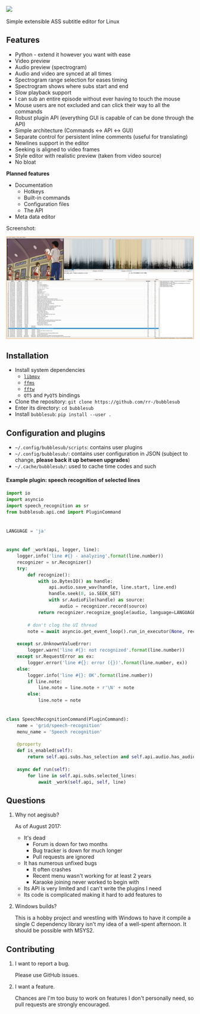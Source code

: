 ![](https://cdn.rawgit.com/rr-/bubblesub/master/docs/logo.svg)

Simple extensible ASS subtitle editor for Linux

## Features

- Python - extend it however you want with ease
- Video preview
- Audio preview (spectrogram)
- Audio and video are synced at all times
- Spectrogram range selection for eases timing
- Spectrogram shows where subs start and end
- Slow playback support
- I can sub an entire episode without ever having to touch the mouse
- Mouse users are not excluded and can click their way to all the commands
- Robust plugin API (everything GUI is capable of can be done through the API)
- Simple architecture (Commands ↔ API ↔ GUI)
- Separate control for persistent inline comments (useful for translating)
- Newlines support in the editor
- Seeking is aligned to video frames
- Style editor with realistic preview (taken from video source)
- No bloat

**Planned features**

- Documentation
    - Hotkeys
    - Built-in commands
    - Configuration files
    - The API
- Meta data editor

Screenshot:

![](docs/screen.png)

## Installation

- Install system dependencies
    - [`libmpv`](https://github.com/mpv-player/mpv.git)
    - [`ffms`](https://github.com/FFMS/ffms2)
    - [`fftw`](https://github.com/FFTW/fftw3)
    - `QT5` and `PyQT5` bindings
- Clone the repository: `git clone https://github.com/rr-/bubblesub`
- Enter its directory: `cd bubblesub`
- Install `bubblesub`: `pip install --user .`

## Configuration and plugins

- `~/.config/bubblesub/scripts`: contains user plugins
- `~/.config/bubblesub/`: contains user configuration in JSON (subject to change, **please back it up between upgrades**)
- `~/.cache/bubblesub/`: used to cache time codes and such

#### Example plugin: speech recognition of selected lines

```python
import io
import asyncio
import speech_recognition as sr
from bubblesub.api.cmd import PluginCommand


LANGUAGE = 'ja'


async def _work(api, logger, line):
    logger.info('line #{} - analyzing'.format(line.number))
    recognizer = sr.Recognizer()
    try:
        def recognize():
            with io.BytesIO() as handle:
                api.audio.save_wav(handle, line.start, line.end)
                handle.seek(0, io.SEEK_SET)
                with sr.AudioFile(handle) as source:
                    audio = recognizer.record(source)
            return recognizer.recognize_google(audio, language=LANGUAGE)

        # don't clog the UI thread
        note = await asyncio.get_event_loop().run_in_executor(None, recognize)

    except sr.UnknownValueError:
        logger.warn('line #{}: not recognized'.format(line.number))
    except sr.RequestError as ex:
        logger.error('line #{}: error ({})'.format(line.number, ex))
    else:
        logger.info('line #{}: OK'.format(line.number))
        if line.note:
            line.note = line.note + r'\N' + note
        else:
            line.note = note


class SpeechRecognitionCommand(PluginCommand):
    name = 'grid/speech-recognition'
    menu_name = 'Speech recognition'

    @property
    def is_enabled(self):
        return self.api.subs.has_selection and self.api.audio.has_audio_source

    async def run(self):
        for line in self.api.subs.selected_lines:
            await _work(self.api, self, line)
```

## Questions

1. Why not aegisub?

    As of August 2017:

    - It's dead
        - Forum is down for two months
        - Bug tracker is down for much longer
        - Pull requests are ignored
    - It has numerous unfixed bugs
        - It often crashes
        - Recent menu wasn't working for at least 2 years
        - Karaoke joining never worked to begin with
    - Its API is very limited and I can't write the plugins I need
    - Its code is complicated making it hard to add features to

2. Windows builds?

    This is a hobby project and wrestling with Windows to have it compile a
    single C dependency library isn't my idea of a well-spent afternoon. It
    should be possible with MSYS2.

## Contributing

1. I want to report a bug.

    Please use GitHub issues.

2. I want a feature.

    Chances are I'm too busy to work on features I don't personally need, so
    pull requests are strongly encouraged.

